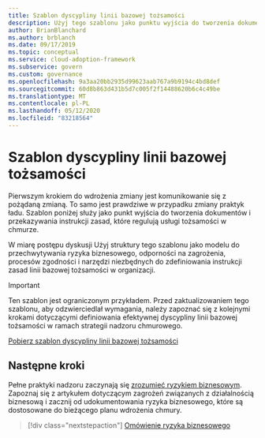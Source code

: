 ```yaml
---
title: Szablon dyscypliny linii bazowej tożsamości
description: Użyj tego szablonu jako punktu wyjścia do tworzenia dokumentów i przekazywania instrukcji zasad, które regulują usługi tożsamości w chmurze.
author: BrianBlanchard
ms.author: brblanch
ms.date: 09/17/2019
ms.topic: conceptual
ms.service: cloud-adoption-framework
ms.subservice: govern
ms.custom: governance
ms.openlocfilehash: 9a3aa20bb2935d99623aab767a9b9194c4bd8def
ms.sourcegitcommit: 60d8b863d431b5d7c005f2f14488620b6c4c49be
ms.translationtype: MT
ms.contentlocale: pl-PL
ms.lasthandoff: 05/12/2020
ms.locfileid: "83218564"
---
```

# <a name="identity-baseline-discipline-template"></a>Szablon dyscypliny linii bazowej tożsamości

Pierwszym krokiem do wdrożenia zmiany jest komunikowanie się z pożądaną zmianą. To samo jest prawdziwe w przypadku zmiany praktyk ładu. Szablon poniżej służy jako punkt wyjścia do tworzenia dokumentów i przekazywania instrukcji zasad, które regulują usługi tożsamości w chmurze.

W miarę postępu dyskusji Użyj struktury tego szablonu jako modelu do przechwytywania ryzyka biznesowego, odporności na zagrożenia, procesów zgodności i narzędzi niezbędnych do zdefiniowania instrukcji zasad linii bazowej tożsamości w organizacji.

> [!IMPORTANT]
> Ten szablon jest ograniczonym przykładem. Przed zaktualizowaniem tego szablonu, aby odzwierciedlał wymagania, należy zapoznać się z kolejnymi krokami dotyczącymi definiowania efektywnej dyscypliny linii bazowej tożsamości w ramach strategii nadzoru chmurowego.

[Pobierz szablon dyscypliny linii bazowej tożsamości](https://archcenter.blob.core.windows.net/cdn/fusion/governance/Identity%20Baseline%20Discipline%20Template.docx)

## <a name="next-steps"></a>Następne kroki

Pełne praktyki nadzoru zaczynają się [zrozumieć ryzykiem biznesowym](./business-risks.md). Zapoznaj się z artykułem dotyczącym zagrożeń związanych z działalnością biznesową i zacznij od udokumentowania ryzyka biznesowego, które są dostosowane do bieżącego planu wdrożenia chmury.

> [!div class="nextstepaction"]
> [Omówienie ryzyka biznesowego](./business-risks.md)
